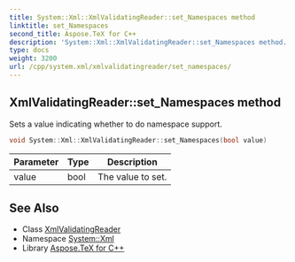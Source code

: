 ```yaml
---
title: System::Xml::XmlValidatingReader::set_Namespaces method
linktitle: set_Namespaces
second_title: Aspose.TeX for C++
description: 'System::Xml::XmlValidatingReader::set_Namespaces method. Sets a value indicating whether to do namespace support in C++.'
type: docs
weight: 3200
url: /cpp/system.xml/xmlvalidatingreader/set_namespaces/
---
```

## XmlValidatingReader::set_Namespaces method


Sets a value indicating whether to do namespace support.

```cpp
void System::Xml::XmlValidatingReader::set_Namespaces(bool value)
```


| Parameter | Type | Description |
| --- | --- | --- |
| value | bool | The value to set. |

## See Also

* Class [XmlValidatingReader](../)
* Namespace [System::Xml](../../)
* Library [Aspose.TeX for C++](../../../)
